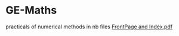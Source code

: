 # GE-Maths
practicals of numerical methods in nb files
[FrontPage and Index.pdf](https://github.com/104maestro/GE-Maths/files/11384463/FrontPage.and.Index.pdf)
